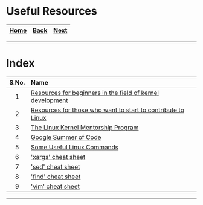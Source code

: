# Useful Resources

| [Home](/README.md) | [Back](/Binary_Mathematics/6_Shift_operations.md) | [Next](./1_resources_for_beginners_in_the_field_of_kernel_development.md) |
| :---: | :---: | :---: |

---

# Index

| S.No. | Name |
| :---: | :--- |
| 1 | [Resources for beginners in the field of kernel development](./1_resources_for_beginners_in_the_field_of_kernel_development.md) |
| 2 | [Resources for those who want to start to contribute to Linux](./2_resources_for_those_who_want_to_start_to_contribute_to_linux.md) |
| 3 | [The Linux Kernel Mentorship Program](./3_linux_kernel_mentorship_program.md) |
| 4 | [Google Summer of Code](./4_google_summer_of_code.md) |
| 5 | [Some Useful Linux Commands](./5_useful_linux_commands.md) |
| 6 | ['xargs' cheat sheet](./6_xargs_cheat_sheet.md) |
| 7 | ['sed' cheat sheet](./7_sed_cheat_sheet.md) |
| 8 | ['find' cheat sheet](./8_find_cheat_sheet.md) |
| 9 | ['vim' cheat sheet](./9_vim_cheat_sheet.md) |

---